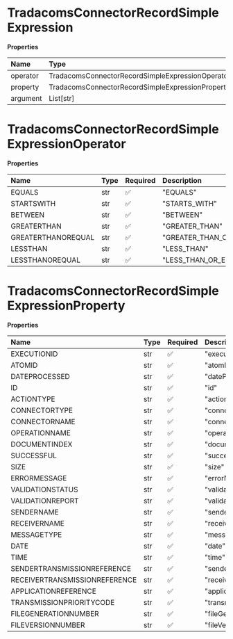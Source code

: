 # TradacomsConnectorRecordSimpleExpression

**Properties**

| Name     | Type                                             | Required | Description |
| :------- | :----------------------------------------------- | :------- | :---------- |
| operator | TradacomsConnectorRecordSimpleExpressionOperator | ✅       |             |
| property | TradacomsConnectorRecordSimpleExpressionProperty | ✅       |             |
| argument | List[str]                                        | ❌       |             |

# TradacomsConnectorRecordSimpleExpressionOperator

**Properties**

| Name               | Type | Required | Description             |
| :----------------- | :--- | :------- | :---------------------- |
| EQUALS             | str  | ✅       | "EQUALS"                |
| STARTSWITH         | str  | ✅       | "STARTS_WITH"           |
| BETWEEN            | str  | ✅       | "BETWEEN"               |
| GREATERTHAN        | str  | ✅       | "GREATER_THAN"          |
| GREATERTHANOREQUAL | str  | ✅       | "GREATER_THAN_OR_EQUAL" |
| LESSTHAN           | str  | ✅       | "LESS_THAN"             |
| LESSTHANOREQUAL    | str  | ✅       | "LESS_THAN_OR_EQUAL"    |

# TradacomsConnectorRecordSimpleExpressionProperty

**Properties**

| Name                          | Type | Required | Description                     |
| :---------------------------- | :--- | :------- | :------------------------------ |
| EXECUTIONID                   | str  | ✅       | "executionId"                   |
| ATOMID                        | str  | ✅       | "atomId"                        |
| DATEPROCESSED                 | str  | ✅       | "dateProcessed"                 |
| ID                            | str  | ✅       | "id"                            |
| ACTIONTYPE                    | str  | ✅       | "actionType"                    |
| CONNECTORTYPE                 | str  | ✅       | "connectorType"                 |
| CONNECTORNAME                 | str  | ✅       | "connectorName"                 |
| OPERATIONNAME                 | str  | ✅       | "operationName"                 |
| DOCUMENTINDEX                 | str  | ✅       | "documentIndex"                 |
| SUCCESSFUL                    | str  | ✅       | "successful"                    |
| SIZE                          | str  | ✅       | "size"                          |
| ERRORMESSAGE                  | str  | ✅       | "errorMessage"                  |
| VALIDATIONSTATUS              | str  | ✅       | "validationStatus"              |
| VALIDATIONREPORT              | str  | ✅       | "validationReport"              |
| SENDERNAME                    | str  | ✅       | "senderName"                    |
| RECEIVERNAME                  | str  | ✅       | "receiverName"                  |
| MESSAGETYPE                   | str  | ✅       | "messageType"                   |
| DATE                          | str  | ✅       | "date"                          |
| TIME                          | str  | ✅       | "time"                          |
| SENDERTRANSMISSIONREFERENCE   | str  | ✅       | "senderTransmissionReference"   |
| RECEIVERTRANSMISSIONREFERENCE | str  | ✅       | "receiverTransmissionReference" |
| APPLICATIONREFERENCE          | str  | ✅       | "applicationReference"          |
| TRANSMISSIONPRIORITYCODE      | str  | ✅       | "transmissionPriorityCode"      |
| FILEGENERATIONNUMBER          | str  | ✅       | "fileGenerationNumber"          |
| FILEVERSIONNUMBER             | str  | ✅       | "fileVersionNumber"             |

